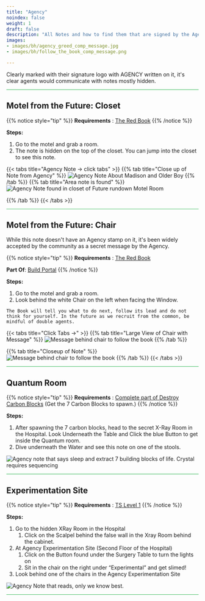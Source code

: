 ```yaml
---
title: "Agency"
noindex: false
weight: 1
draft: false
description: "All Notes and how to find them that are signed by the Agency."
images: 
- images/bh/agency_greed_comp_message.jpg
- images/bh/follow_the_book_comp_message.png

---
```


Clearly marked with their signature logo with AGENCY written on it, it's clear agents would communicate with notes mostly hidden.

<hr style="background-color: #28b44c" size=8>

## Motel from the Future: Closet

{{% notice style="tip" %}}
**Requirements** : [The Red Book](/lore/special_tools/the_red_book)
{{% /notice %}}

**Steps:**

1. Go to the motel and grab a room.
2. The note is hidden on the top of the closet. You can jump into the closet to see this note.


{{< tabs title="Agency Note -> click tabs" >}}
{{% tab title="Close up of Note from Agency" %}}
![Agency Note About Madison and Older Boy](/images/bh/agency_note_in_future_motel_room_closeup.png?width=400px) 
{{% /tab %}}
{{% tab title="Area note is found" %}}
![Agency Note found in closet of Future rundown Motel Room](/images/bh/agency_note_in_future_motel.png) 

{{% /tab %}}
{{< /tabs >}}


<hr style="background-color: #28b44c" size=8>

## Motel from the Future: Chair

While this note doesn't have an Agency stamp on it, it's been widely accepted by the community as a secret message by the Agency.

{{% notice style="tip" %}}
**Requirements** : [The Red Book](/lore/special_tools/the_red_book)

**Part Of**: [Build Portal](/lore/quests/build_portal)
{{% /notice %}}

**Steps:**

1. Go to the motel and grab a room.
2. Look behind the white Chair on the left when facing the Window.

```
The Book will tell you what to do next, follow its lead and do not think for yourself. In the future as we recruit from the common, be mindful of double agents.
```

{{< tabs title="Click Tabs ->" >}}
{{% tab title="Large View of Chair with Message" %}}
![Message behind chair to follow the book](/images/bh/note_behind_chair_in_rundown_motel_room_from_future.png) 
{{% /tab %}}

{{% tab title="Closeup of Note" %}}
![Message behind chair to follow the book](/images/bh/note_behind_chair_in_rundown_motel_room_from_future_closeup.png) 
{{% /tab %}}
{{< /tabs >}}


<hr style="background-color: #28b44c" size=8>

## Quantum Room

{{% notice style="tip" %}}
**Requirements** : [Complete part of Destroy Carbon Blocks](/lore/quests/destroy_carbon_blocks) (Get the 7 Carbon Blocks to spawn.)
{{% /notice %}}

**Steps:**

1. After spawning the 7 carbon blocks, head to the secret X-Ray Room in the Hospital. Look Underneath the Table and Click the blue Button to get inside the Quantum room. 
2. Dive underneath the Water and see this note on one of the stools.

![Agency note that says sleep and extract 7 building blocks of life. Crystal requires sequencing](/images/bh/carbon-block-note.jpg) 

<hr style="background-color: #28b44c" size=8>

## Experimentation Site

{{% notice style="tip" %}}
**Requirements** : [TS Level 1](/lore/special_tools/ts_lvl1)
{{% /notice %}}

**Steps:**

1. Go to the hidden XRay Room in the Hospital
	1. Click on the Scalpel behind the false wall in the Xray Room behind the cabinet. 
1. At Agency Experimentation Site (Second Floor of the Hospital)
	1. Click on the Button found under the Surgery Table to turn the lights on
	2. Sit in the chair on the right under “Experimental” and get slimed!
1. Look behind one of the chairs in the Agency Experimentation Site

![Agency Note that reads, only we know best.](/images/bh/get-slimed-note.jpg) 

<hr style="background-color: #28b44c" size=8>
